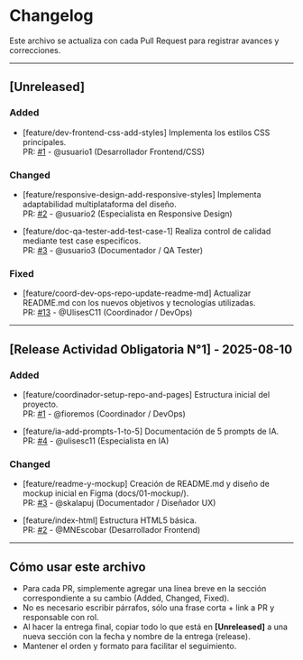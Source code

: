 # Changelog

Este archivo se actualiza con cada Pull Request para registrar avances y correcciones.

---

## [Unreleased]

### Added  
- [feature/dev-frontend-css-add-styles] Implementa los estilos CSS principales.  
  PR: [#1]() - @usuario1 (Desarrollador Frontend/CSS)  

### Changed  
- [feature/responsive-design-add-responsive-styles] Implementa adaptabilidad multiplataforma del diseño.  
  PR: [#2](link) - @usuario2 (Especialista en Responsive Design)  

- [feature/doc-qa-tester-add-test-case-1] Realiza control de calidad mediante test case especificos.  
  PR: [#3]() - @usuario3 (Documentador / QA Tester)  

### Fixed  
- [feature/coord-dev-ops-repo-update-readme-md] Actualizar README.md con los nuevos objetivos y tecnologías utilizadas.  
  PR: [#13](https://github.com/fioremos/simulador-planificacion-financiera/pull/13) - @UlisesC11 (Coordinador / DevOps)  

---

## [Release Actividad Obligatoria N°1] - 2025-08-10

### Added
- [feature/coordinador-setup-repo-and-pages] Estructura inicial del proyecto.  
  PR: [#1](https://github.com/fioremos/simulador-planificacion-financiera/pull/2) - @fioremos (Coordinador / DevOps)

- [feature/ia-add-prompts-1-to-5] Documentación de 5 prompts de IA.  
  PR: [#4](https://github.com/fioremos/simulador-planificacion-financiera/pull/4) - @ulisesc11 (Especialista en IA)

### Changed
- [feature/readme-y-mockup] Creación de README.md y diseño de mockup inicial en Figma (docs/01-mockup/).  
  PR: [#3](https://github.com/fioremos/simulador-planificacion-financiera/pull/5) - @skalapuj (Documentador / Diseñador UX)

- [feature/index-html] Estructura HTML5 básica.  
  PR: [#2](https://github.com/fioremos/simulador-planificacion-financiera/pull/3#issue-3367393105) - @MNEscobar (Desarrollador Frontend)

---


## Cómo usar este archivo

- Para cada PR, simplemente agregar una línea breve en la sección correspondiente a su cambio (Added, Changed, Fixed).  
- No es necesario escribir párrafos, sólo una frase corta + link a PR y responsable con rol.  
- Al hacer la entrega final, copiar todo lo que está en **[Unreleased]** a una nueva sección con la fecha y nombre de la entrega (release).  
- Mantener el orden y formato para facilitar el seguimiento.
